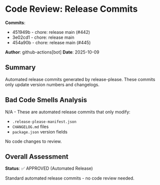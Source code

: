 # Code Review: Release Commits

**Commits**:
- 451949b - chore: release main (#442)
- 3e02cd1 - chore: release main
- 454a90b - chore: release main (#445)

**Author**: github-actions[bot]
**Date**: 2025-10-09

## Summary

Automated release commits generated by release-please. These commits only update version numbers and changelogs.

## Bad Code Smells Analysis

N/A - These are automated release commits that only modify:
- `.release-please-manifest.json`
- `CHANGELOG.md` files
- `package.json` version fields

No code changes to review.

## Overall Assessment

**Status**: ✅ APPROVED (Automated Release)

Standard automated release commits - no code review needed.
